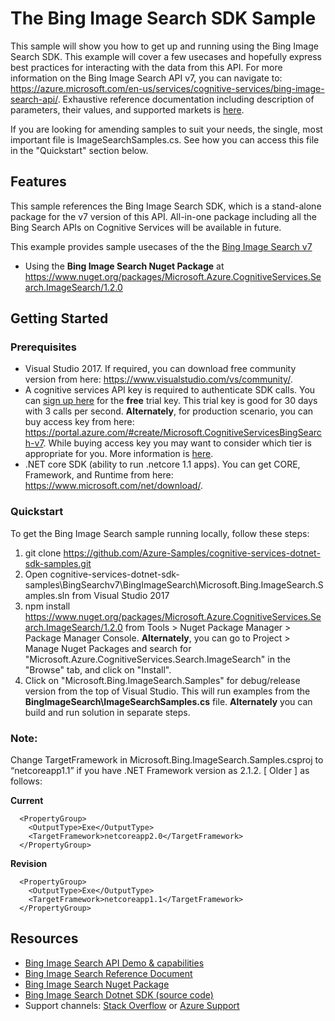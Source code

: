 # The Bing Image Search SDK Sample

This sample will show you how to get up and running using the Bing Image Search SDK. This example will cover a few usecases and hopefully express best practices for interacting with the data from this API. For more information on the Bing Image Search API v7, you can navigate to: https://azure.microsoft.com/en-us/services/cognitive-services/bing-image-search-api/. Exhaustive reference documentation including description of parameters, their values, and supported markets is [here](https://docs.microsoft.com/en-us/rest/api/cognitiveservices/bing-images-api-v7-reference).

If you are looking for amending samples to suit your needs, the single, most important file is ImageSearchSamples.cs. See how you can access this file in the "Quickstart" section below.

## Features

This sample references the Bing Image Search SDK, which is a stand-alone package for the v7 version of this API. All-in-one package including all the Bing Search APIs on Cognitive Services will be available in future.

This example provides sample usecases of the the [Bing Image Search v7](https://azure.microsoft.com/en-us/services/cognitive-services/bing-image-search-api/)

* Using the **Bing Image Search Nuget Package** at https://www.nuget.org/packages/Microsoft.Azure.CognitiveServices.Search.ImageSearch/1.2.0

## Getting Started

### Prerequisites

- Visual Studio 2017. If required, you can download free community version from here: https://www.visualstudio.com/vs/community/.
- A cognitive services API key is required to authenticate SDK calls. You can [sign up here](https://azure.microsoft.com/en-us/try/cognitive-services/?api=bing-image-search-api) for the **free** trial key. This trial key is good for 30 days with 3 calls per second. **Alternately**, for production scenario, you can buy access key from here: https://portal.azure.com/#create/Microsoft.CognitiveServicesBingSearch-v7. While buying access key you may want to consider which tier is appropriate for you. More information is [here](https://azure.microsoft.com/en-us/pricing/details/cognitive-services/search-api/image/). 
- .NET core SDK (ability to run .netcore 1.1 apps). You can get CORE, Framework, and Runtime from here: https://www.microsoft.com/net/download/. 

### Quickstart

To get the Bing Image Search sample running locally, follow these steps:

1. git clone https://github.com/Azure-Samples/cognitive-services-dotnet-sdk-samples.git
2. Open cognitive-services-dotnet-sdk-samples\BingSearchv7\BingImageSearch\Microsoft.Bing.ImageSearch.Samples.sln from Visual Studio 2017
3. npm install https://www.nuget.org/packages/Microsoft.Azure.CognitiveServices.Search.ImageSearch/1.2.0 from Tools > Nuget Package Manager > Package Manager Console. **Alternately**, you can go to Project > Manage Nuget Packages and search for "Microsoft.Azure.CognitiveServices.Search.ImageSearch" in the "Browse" tab, and click on "Install". 
4. Click on "Microsoft.Bing.ImageSearch.Samples" for debug/release version from the top of Visual Studio. This will run examples from the **BingImageSearch\ImageSearchSamples.cs** file. **Alternately** you can build and run solution in separate steps.

### Note: 
Change TargetFramework in Microsoft.Bing.ImageSearch.Samples.csproj to “netcoreapp1.1” if you have .NET Framework version as 2.1.2. [ Older ] as follows:

**Current**
````  
  <PropertyGroup>
    <OutputType>Exe</OutputType>
    <TargetFramework>netcoreapp2.0</TargetFramework>
  </PropertyGroup>
````
**Revision**
````
  <PropertyGroup>
    <OutputType>Exe</OutputType>
    <TargetFramework>netcoreapp1.1</TargetFramework>
  </PropertyGroup>
````
## Resources
- [Bing Image Search API Demo & capabilities](https://azure.microsoft.com/en-us/services/cognitive-services/bing-image-search-api/)
- [Bing Image Search Reference Document](https://docs.microsoft.com/en-us/rest/api/cognitiveservices/bing-images-api-v7-reference)
- [Bing Image Search Nuget Package](https://www.nuget.org/packages/Microsoft.Azure.CognitiveServices.Search.ImageSearch/1.2.0)
- [Bing Image Search Dotnet SDK (source code)](https://github.com/Azure/azure-sdk-for-net/tree/psSdkJson6/src/SDKs/CognitiveServices/dataPlane/Search/BingImageSearch) 
- Support channels: [Stack Overflow](https://stackoverflow.com/questions/tagged/bing-search) or [Azure Support](https://azure.microsoft.com/en-us/support/options/)
